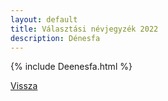 ```yaml
---
layout: default
title: Választási névjegyzék 2022
description: Dénesfa
---
```


{% include Deenesfa.html %}

[Vissza](./)